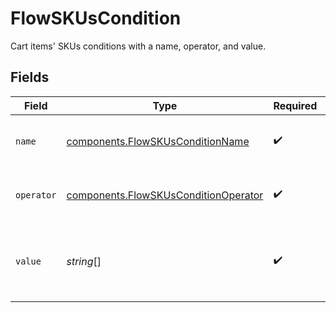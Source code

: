 # FlowSKUsCondition

Cart items' SKUs conditions with a name, operator, and value.


## Fields

| Field                                                                                        | Type                                                                                         | Required                                                                                     | Description                                                                                  | Example                                                                                      |
| -------------------------------------------------------------------------------------------- | -------------------------------------------------------------------------------------------- | -------------------------------------------------------------------------------------------- | -------------------------------------------------------------------------------------------- | -------------------------------------------------------------------------------------------- |
| `name`                                                                                       | [components.FlowSKUsConditionName](../../models/components/flowskusconditionname.md)         | :heavy_check_mark:                                                                           | The type of match made for this rule.                                                        | skus                                                                                         |
| `operator`                                                                                   | [components.FlowSKUsConditionOperator](../../models/components/flowskusconditionoperator.md) | :heavy_check_mark:                                                                           | The comparison to make on the `value`.                                                       | includes_all                                                                                 |
| `value`                                                                                      | *string*[]                                                                                   | :heavy_check_mark:                                                                           | Cart items' SKU values to compare the transaction to.                                        | [<br/>"YZ1234",<br/>"AB2345",<br/>"TU4567"<br/>]                                             |